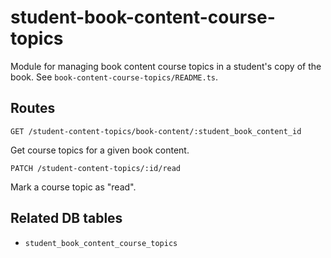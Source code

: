 # student-book-content-course-topics

Module for managing book content course topics in a student's copy of the book. See `book-content-course-topics/README.ts`.

## Routes

`GET /student-content-topics/book-content/:student_book_content_id`

Get course topics for a given book content.

`PATCH /student-content-topics/:id/read`

Mark a course topic as "read".

## Related DB tables
- `student_book_content_course_topics`
